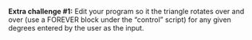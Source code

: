 **Extra challenge #1:**
Edit your program so it the triangle rotates over and over (use a FOREVER block under the “control” script) for any given degrees entered by the user as the input.
